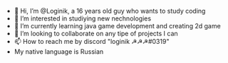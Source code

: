 - 👋 Hi, I’m @Loginik, a 16 years old guy who wants to study coding
- 👀 I’m interested in studiying new nechnologies
- 🌱 I’m currently learning java game development and creating 2d game
- 💞️ I’m looking to collaborate on any tipe of projects I can
- 📫 How to reach me by discord "loginik ☭☭☭#0319"
- My native language is Russian

<!---
Loginik/Loginik is a ✨ special ✨ repository because its `README.md` (this file) appears on your GitHub profile.
You can click the Preview link to take a look at your changes.
--->
